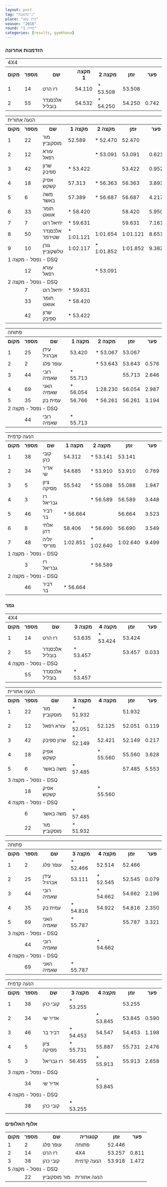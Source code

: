 ```yaml
---
layout: post
tag: "ג'ימקאנה"
place: "בית שאן"
season: "2016"
round: "מרוץ 1"
categories: [results, gymkhana]
---
```

<h3>הזדמנות אחרונה</h3>
<table class="line_color">
<tr>
    <td colspan="99" class="title_font">4X4</td>
</tr>
<tr class="rnkh_bkcolor">
    <th class="rnkh_font">מקום</th>
    <th class="rnkh_font">מספר</th>
    <th class="rnkh_font">שם</th>
    <th class="rnkh_font">מקצה 1</th>
    <th class="rnkh_font">מקצה 2</th>
    <th class="rnkh_font">זמן</th>
    <th class="rnkh_font">פער</th>
</tr>
<tr class="rnk_bkcolor">
    <td class="rnk_font">1</td>
    <td class="rnk_font">14</td>
    <td class="rnk_font">רז הרט</td>
    <td class="rnk_font">54.110</td>
    <td class="rnk_font">* 53.508</td>
    <td class="rnk_font">53.508</td>
    <td class="rnk_font"></td>
</tr>
<tr class="rnk_bkcolor">
    <td class="rnk_font">2</td>
    <td class="rnk_font">55</td>
    <td class="rnk_font">אלכסנדר בובליל</td>
    <td class="rnk_font">54.532</td>
    <td class="rnk_font">* 54.250</td>
    <td class="rnk_font">54.250</td>
    <td class="rnk_font">0.742</td>
</tr>
</table>
<table class="line_color">
<tr>
    <td colspan="99" class="title_font">הנעה אחורית</td>
</tr>
<tr class="rnkh_bkcolor">
    <th class="rnkh_font">מקום</th>
    <th class="rnkh_font">מספר</th>
    <th class="rnkh_font">שם</th>
    <th class="rnkh_font">מקצה 1</th>
    <th class="rnkh_font">מקצה 2</th>
    <th class="rnkh_font">זמן</th>
    <th class="rnkh_font">פער</th>
</tr>
<tr class="rnk_bkcolor">
    <td class="rnk_font">1</td>
    <td class="rnk_font">22</td>
    <td class="rnk_font">מור מוסקוביץ</td>
    <td class="rnk_font">52.589</td>
    <td class="rnk_font">* 52.470</td>
    <td class="rnk_font">52.470</td>
    <td class="rnk_font"></td>
</tr>
<tr class="rnk_bkcolor">
    <td class="rnk_font">2</td>
    <td class="rnk_font">12</td>
    <td class="rnk_font">עזרא רפאל</td>
    <td class="rnk_font"></td>
    <td class="rnk_font">* 53.091</td>
    <td class="rnk_font">53.091</td>
    <td class="rnk_font">0.621</td>
</tr>
<tr class="rnk_bkcolor">
    <td class="rnk_font">3</td>
    <td class="rnk_font">42</td>
    <td class="rnk_font">שרון ספיבק</td>
    <td class="rnk_font">* 53.422</td>
    <td class="rnk_font"></td>
    <td class="rnk_font">53.422</td>
    <td class="rnk_font">0.952</td>
</tr>
<tr class="rnk_bkcolor">
    <td class="rnk_font">4</td>
    <td class="rnk_font">18</td>
    <td class="rnk_font">אפיק קשקש</td>
    <td class="rnk_font">57.313</td>
    <td class="rnk_font">* 56.363</td>
    <td class="rnk_font">56.363</td>
    <td class="rnk_font">3.893</td>
</tr>
<tr class="rnk_bkcolor">
    <td class="rnk_font">5</td>
    <td class="rnk_font">6</td>
    <td class="rnk_font">משה באשר</td>
    <td class="rnk_font">57.389</td>
    <td class="rnk_font">* 56.687</td>
    <td class="rnk_font">56.687</td>
    <td class="rnk_font">4.217</td>
</tr>
<tr class="rnk_bkcolor">
    <td class="rnk_font">6</td>
    <td class="rnk_font">33</td>
    <td class="rnk_font">תומר אוואט</td>
    <td class="rnk_font">* 58.420</td>
    <td class="rnk_font"></td>
    <td class="rnk_font">58.420</td>
    <td class="rnk_font">5.950</td>
</tr>
<tr class="rnk_bkcolor">
    <td class="rnk_font">7</td>
    <td class="rnk_font">7</td>
    <td class="rnk_font">יחיאל רוט</td>
    <td class="rnk_font">* 59.631</td>
    <td class="rnk_font"></td>
    <td class="rnk_font">59.631</td>
    <td class="rnk_font">7.161</td>
</tr>
<tr class="rnk_bkcolor">
    <td class="rnk_font">8</td>
    <td class="rnk_font">50</td>
    <td class="rnk_font">אלכסנדר שטירמר</td>
    <td class="rnk_font">* 1:01.121</td>
    <td class="rnk_font">1:01.654</td>
    <td class="rnk_font">1:01.121</td>
    <td class="rnk_font">8.651</td>
</tr>
<tr class="rnk_bkcolor">
    <td class="rnk_font">9</td>
    <td class="rnk_font">10</td>
    <td class="rnk_font">גורן טלשקוביץ</td>
    <td class="rnk_font">1:02.117</td>
    <td class="rnk_font">* 1:01.852</td>
    <td class="rnk_font">1:01.852</td>
    <td class="rnk_font">9.382</td>
</tr>
<tr>
    <td colspan="99" class="subtitle_font">נפסל - מקצה 1 - DSQ</td>
</tr>
<tr class="rnk_bkcolor">
    <td class="rnk_font"></td>
    <td class="rnk_font">12</td>
    <td class="rnk_font">עזרא רפאל</td>
    <td class="rnk_font"></td>
    <td class="rnk_font">* 53.091</td>
    <td class="rnk_font"></td>
    <td class="rnk_font"></td>
</tr>
<tr>
    <td colspan="99" class="subtitle_font">נפסל - מקצה 2 - DSQ</td>
</tr>
<tr class="rnk_bkcolor">
    <td class="rnk_font"></td>
    <td class="rnk_font">7</td>
    <td class="rnk_font">יחיאל רוט</td>
    <td class="rnk_font">* 59.631</td>
    <td class="rnk_font"></td>
    <td class="rnk_font"></td>
    <td class="rnk_font"></td>
</tr>
<tr class="rnk_bkcolor">
    <td class="rnk_font"></td>
    <td class="rnk_font">33</td>
    <td class="rnk_font">תומר אוואט</td>
    <td class="rnk_font">* 58.420</td>
    <td class="rnk_font"></td>
    <td class="rnk_font"></td>
    <td class="rnk_font"></td>
</tr>
<tr class="rnk_bkcolor">
    <td class="rnk_font"></td>
    <td class="rnk_font">42</td>
    <td class="rnk_font">שרון ספיבק</td>
    <td class="rnk_font">* 53.422</td>
    <td class="rnk_font"></td>
    <td class="rnk_font"></td>
    <td class="rnk_font"></td>
</tr>
</table>
<table class="line_color">
<tr>
    <td colspan="99" class="title_font">פתוחה</td>
</tr>
<tr class="rnkh_bkcolor">
    <th class="rnkh_font">מקום</th>
    <th class="rnkh_font">מספר</th>
    <th class="rnkh_font">שם</th>
    <th class="rnkh_font">מקצה 1</th>
    <th class="rnkh_font">מקצה 2</th>
    <th class="rnkh_font">זמן</th>
    <th class="rnkh_font">פער</th>
</tr>
<tr class="rnk_bkcolor">
    <td class="rnk_font">1</td>
    <td class="rnk_font">25</td>
    <td class="rnk_font">עידן אברגיל</td>
    <td class="rnk_font">53.420</td>
    <td class="rnk_font">* 53.067</td>
    <td class="rnk_font">53.067</td>
    <td class="rnk_font"></td>
</tr>
<tr class="rnk_bkcolor">
    <td class="rnk_font">2</td>
    <td class="rnk_font">2</td>
    <td class="rnk_font">עופר פלג</td>
    <td class="rnk_font"></td>
    <td class="rnk_font">* 53.643</td>
    <td class="rnk_font">53.643</td>
    <td class="rnk_font">0.576</td>
</tr>
<tr class="rnk_bkcolor">
    <td class="rnk_font">3</td>
    <td class="rnk_font">44</td>
    <td class="rnk_font">רובי שאמיה</td>
    <td class="rnk_font">* 55.713</td>
    <td class="rnk_font"></td>
    <td class="rnk_font">55.713</td>
    <td class="rnk_font">2.646</td>
</tr>
<tr class="rnk_bkcolor">
    <td class="rnk_font">4</td>
    <td class="rnk_font">69</td>
    <td class="rnk_font">האני שאמיה</td>
    <td class="rnk_font">* 56.054</td>
    <td class="rnk_font">1:28.230</td>
    <td class="rnk_font">56.054</td>
    <td class="rnk_font">2.987</td>
</tr>
<tr class="rnk_bkcolor">
    <td class="rnk_font">5</td>
    <td class="rnk_font">35</td>
    <td class="rnk_font">עמית בק</td>
    <td class="rnk_font">56.766</td>
    <td class="rnk_font">* 56.261</td>
    <td class="rnk_font">56.261</td>
    <td class="rnk_font">3.194</td>
</tr>
<tr>
    <td colspan="99" class="subtitle_font">נפסל - מקצה 2 - DSQ</td>
</tr>
<tr class="rnk_bkcolor">
    <td class="rnk_font"></td>
    <td class="rnk_font">44</td>
    <td class="rnk_font">רובי שאמיה</td>
    <td class="rnk_font">* 55.713</td>
    <td class="rnk_font"></td>
    <td class="rnk_font"></td>
    <td class="rnk_font"></td>
</tr>
</table>
<table class="line_color">
<tr>
    <td colspan="99" class="title_font">הנעה קדמית</td>
</tr>
<tr class="rnkh_bkcolor">
    <th class="rnkh_font">מקום</th>
    <th class="rnkh_font">מספר</th>
    <th class="rnkh_font">שם</th>
    <th class="rnkh_font">מקצה 1</th>
    <th class="rnkh_font">מקצה 2</th>
    <th class="rnkh_font">זמן</th>
    <th class="rnkh_font">פער</th>
</tr>
<tr class="rnk_bkcolor">
    <td class="rnk_font">1</td>
    <td class="rnk_font">38</td>
    <td class="rnk_font">קובי כהן</td>
    <td class="rnk_font">54.312</td>
    <td class="rnk_font">* 53.141</td>
    <td class="rnk_font">53.141</td>
    <td class="rnk_font"></td>
</tr>
<tr class="rnk_bkcolor">
    <td class="rnk_font">2</td>
    <td class="rnk_font">34</td>
    <td class="rnk_font">אדיר שי</td>
    <td class="rnk_font">54.685</td>
    <td class="rnk_font">* 53.910</td>
    <td class="rnk_font">53.910</td>
    <td class="rnk_font">0.769</td>
</tr>
<tr class="rnk_bkcolor">
    <td class="rnk_font">3</td>
    <td class="rnk_font">5</td>
    <td class="rnk_font">ציון מסיקה</td>
    <td class="rnk_font">55.542</td>
    <td class="rnk_font">* 55.088</td>
    <td class="rnk_font">55.088</td>
    <td class="rnk_font">1.947</td>
</tr>
<tr class="rnk_bkcolor">
    <td class="rnk_font">4</td>
    <td class="rnk_font">3</td>
    <td class="rnk_font">רז גבריאל</td>
    <td class="rnk_font"></td>
    <td class="rnk_font">* 56.589</td>
    <td class="rnk_font">56.589</td>
    <td class="rnk_font">3.448</td>
</tr>
<tr class="rnk_bkcolor">
    <td class="rnk_font">5</td>
    <td class="rnk_font">46</td>
    <td class="rnk_font">דביר בר</td>
    <td class="rnk_font">* 56.664</td>
    <td class="rnk_font"></td>
    <td class="rnk_font">56.664</td>
    <td class="rnk_font">3.523</td>
</tr>
<tr class="rnk_bkcolor">
    <td class="rnk_font">6</td>
    <td class="rnk_font">8</td>
    <td class="rnk_font">אלחי דהן</td>
    <td class="rnk_font">58.406</td>
    <td class="rnk_font">* 56.690</td>
    <td class="rnk_font">56.690</td>
    <td class="rnk_font">3.549</td>
</tr>
<tr class="rnk_bkcolor">
    <td class="rnk_font">7</td>
    <td class="rnk_font">48</td>
    <td class="rnk_font">יוליה מוריסי</td>
    <td class="rnk_font">1:02.851</td>
    <td class="rnk_font">* 1:02.640</td>
    <td class="rnk_font">1:02.640</td>
    <td class="rnk_font">9.499</td>
</tr>
<tr>
    <td colspan="99" class="subtitle_font">נפסל - מקצה 1 - DSQ</td>
</tr>
<tr class="rnk_bkcolor">
    <td class="rnk_font"></td>
    <td class="rnk_font">3</td>
    <td class="rnk_font">רז גבריאל</td>
    <td class="rnk_font"></td>
    <td class="rnk_font">* 56.589</td>
    <td class="rnk_font"></td>
    <td class="rnk_font"></td>
</tr>
<tr>
    <td colspan="99" class="subtitle_font">נפסל - מקצה 2 - DSQ</td>
</tr>
<tr class="rnk_bkcolor">
    <td class="rnk_font"></td>
    <td class="rnk_font">46</td>
    <td class="rnk_font">דביר בר</td>
    <td class="rnk_font">* 56.664</td>
    <td class="rnk_font"></td>
    <td class="rnk_font"></td>
    <td class="rnk_font"></td>
</tr>
</table>

<h3>גמר</h3>

<table class="line_color">
<tr>
    <td colspan="99" class="title_font">4X4</td>
</tr>
<tr class="rnkh_bkcolor">
    <th class="rnkh_font">מקום</th>
    <th class="rnkh_font">מספר</th>
    <th class="rnkh_font">שם</th>
    <th class="rnkh_font">מקצה 3</th>
    <th class="rnkh_font">מקצה 4</th>
    <th class="rnkh_font">זמן</th>
    <th class="rnkh_font">פער</th>
</tr>
<tr class="rnk_bkcolor">
    <td class="rnk_font">1</td>
    <td class="rnk_font">14</td>
    <td class="rnk_font">רז הרט</td>
    <td class="rnk_font">53.635</td>
    <td class="rnk_font">* 53.424</td>
    <td class="rnk_font">53.424</td>
    <td class="rnk_font"></td>
</tr>
<tr class="rnk_bkcolor">
    <td class="rnk_font">2</td>
    <td class="rnk_font">55</td>
    <td class="rnk_font">אלכסנדר בובליל</td>
    <td class="rnk_font">* 53.457</td>
    <td class="rnk_font"></td>
    <td class="rnk_font">53.457</td>
    <td class="rnk_font">0.033</td>
</tr>
<tr>
    <td colspan="99" class="subtitle_font">נפסל - מקצה 4 - DSQ</td>
</tr>
<tr class="rnk_bkcolor">
    <td class="rnk_font"></td>
    <td class="rnk_font">55</td>
    <td class="rnk_font">אלכסנדר בובליל</td>
    <td class="rnk_font">* 53.457</td>
    <td class="rnk_font"></td>
    <td class="rnk_font"></td>
    <td class="rnk_font"></td>
</tr>
</table>
<table class="line_color">
<tr>
    <td colspan="99" class="title_font">הנעה אחורית</td>
</tr>
<tr class="rnkh_bkcolor">
    <th class="rnkh_font">מקום</th>
    <th class="rnkh_font">מספר</th>
    <th class="rnkh_font">שם</th>
    <th class="rnkh_font">מקצה 3</th>
    <th class="rnkh_font">מקצה 4</th>
    <th class="rnkh_font">זמן</th>
    <th class="rnkh_font">פער</th>
</tr>
<tr class="rnk_bkcolor">
    <td class="rnk_font">1</td>
    <td class="rnk_font">22</td>
    <td class="rnk_font">מור מוסקוביץ</td>
    <td class="rnk_font">* 51.932</td>
    <td class="rnk_font"></td>
    <td class="rnk_font">51.932</td>
    <td class="rnk_font"></td>
</tr>
<tr class="rnk_bkcolor">
    <td class="rnk_font">2</td>
    <td class="rnk_font">12</td>
    <td class="rnk_font">עזרא רפאל</td>
    <td class="rnk_font">* 52.051</td>
    <td class="rnk_font">52.125</td>
    <td class="rnk_font">52.051</td>
    <td class="rnk_font">0.119</td>
</tr>
<tr class="rnk_bkcolor">
    <td class="rnk_font">3</td>
    <td class="rnk_font">42</td>
    <td class="rnk_font">שרון ספיבק</td>
    <td class="rnk_font">* 52.149</td>
    <td class="rnk_font">52.421</td>
    <td class="rnk_font">52.149</td>
    <td class="rnk_font">0.217</td>
</tr>
<tr class="rnk_bkcolor">
    <td class="rnk_font">4</td>
    <td class="rnk_font">18</td>
    <td class="rnk_font">אפיק קשקש</td>
    <td class="rnk_font"></td>
    <td class="rnk_font">* 55.560</td>
    <td class="rnk_font">55.560</td>
    <td class="rnk_font">3.628</td>
</tr>
<tr class="rnk_bkcolor">
    <td class="rnk_font">5</td>
    <td class="rnk_font">6</td>
    <td class="rnk_font">משה באשר</td>
    <td class="rnk_font">* 57.485</td>
    <td class="rnk_font"></td>
    <td class="rnk_font">57.485</td>
    <td class="rnk_font">5.553</td>
</tr>
<tr>
    <td colspan="99" class="subtitle_font">נפסל - מקצה 3 - DSQ</td>
</tr>
<tr class="rnk_bkcolor">
    <td class="rnk_font"></td>
    <td class="rnk_font">18</td>
    <td class="rnk_font">אפיק קשקש</td>
    <td class="rnk_font"></td>
    <td class="rnk_font">* 55.560</td>
    <td class="rnk_font"></td>
    <td class="rnk_font"></td>
</tr>
<tr>
    <td colspan="99" class="subtitle_font">נפסל - מקצה 4 - DSQ</td>
</tr>
<tr class="rnk_bkcolor">
    <td class="rnk_font"></td>
    <td class="rnk_font">6</td>
    <td class="rnk_font">משה באשר</td>
    <td class="rnk_font">* 57.485</td>
    <td class="rnk_font"></td>
    <td class="rnk_font"></td>
    <td class="rnk_font"></td>
</tr>
<tr class="rnk_bkcolor">
    <td class="rnk_font"></td>
    <td class="rnk_font">22</td>
    <td class="rnk_font">מור מוסקוביץ</td>
    <td class="rnk_font">* 51.932</td>
    <td class="rnk_font"></td>
    <td class="rnk_font"></td>
    <td class="rnk_font"></td>
</tr>
</table>
<table class="line_color">
<tr>
    <td colspan="99" class="title_font">פתוחה</td>
</tr>
<tr class="rnkh_bkcolor">
    <th class="rnkh_font">מקום</th>
    <th class="rnkh_font">מספר</th>
    <th class="rnkh_font">שם</th>
    <th class="rnkh_font">מקצה 3</th>
    <th class="rnkh_font">מקצה 4</th>
    <th class="rnkh_font">זמן</th>
    <th class="rnkh_font">פער</th>
</tr>
<tr class="rnk_bkcolor">
    <td class="rnk_font">1</td>
    <td class="rnk_font">2</td>
    <td class="rnk_font">עופר פלג</td>
    <td class="rnk_font">* 52.466</td>
    <td class="rnk_font">52.514</td>
    <td class="rnk_font">52.466</td>
    <td class="rnk_font"></td>
</tr>
<tr class="rnk_bkcolor">
    <td class="rnk_font">2</td>
    <td class="rnk_font">25</td>
    <td class="rnk_font">עידן אברגיל</td>
    <td class="rnk_font">53.111</td>
    <td class="rnk_font">* 52.545</td>
    <td class="rnk_font">52.545</td>
    <td class="rnk_font">0.079</td>
</tr>
<tr class="rnk_bkcolor">
    <td class="rnk_font">3</td>
    <td class="rnk_font">44</td>
    <td class="rnk_font">רובי שאמיה</td>
    <td class="rnk_font"></td>
    <td class="rnk_font">* 54.662</td>
    <td class="rnk_font">54.662</td>
    <td class="rnk_font">2.196</td>
</tr>
<tr class="rnk_bkcolor">
    <td class="rnk_font">4</td>
    <td class="rnk_font">35</td>
    <td class="rnk_font">עמית בק</td>
    <td class="rnk_font">* 54.816</td>
    <td class="rnk_font">54.922</td>
    <td class="rnk_font">54.816</td>
    <td class="rnk_font">2.350</td>
</tr>
<tr class="rnk_bkcolor">
    <td class="rnk_font">5</td>
    <td class="rnk_font">69</td>
    <td class="rnk_font">האני שאמיה</td>
    <td class="rnk_font">* 55.787</td>
    <td class="rnk_font"></td>
    <td class="rnk_font">55.787</td>
    <td class="rnk_font">3.321</td>
</tr>
<tr>
    <td colspan="99" class="subtitle_font">נפסל - מקצה 3 - DSQ</td>
</tr>
<tr class="rnk_bkcolor">
    <td class="rnk_font"></td>
    <td class="rnk_font">44</td>
    <td class="rnk_font">רובי שאמיה</td>
    <td class="rnk_font"></td>
    <td class="rnk_font">* 54.662</td>
    <td class="rnk_font"></td>
    <td class="rnk_font"></td>
</tr>
<tr>
    <td colspan="99" class="subtitle_font">נפסל - מקצה 4 - DSQ</td>
</tr>
<tr class="rnk_bkcolor">
    <td class="rnk_font"></td>
    <td class="rnk_font">69</td>
    <td class="rnk_font">האני שאמיה</td>
    <td class="rnk_font">* 55.787</td>
    <td class="rnk_font"></td>
    <td class="rnk_font"></td>
    <td class="rnk_font"></td>
</tr>
</table>
<table class="line_color">
<tr>
    <td colspan="99" class="title_font">הנעה קדמית</td>
</tr>
<tr class="rnkh_bkcolor">
    <th class="rnkh_font">מקום</th>
    <th class="rnkh_font">מספר</th>
    <th class="rnkh_font">שם</th>
    <th class="rnkh_font">מקצה 3</th>
    <th class="rnkh_font">מקצה 4</th>
    <th class="rnkh_font">זמן</th>
    <th class="rnkh_font">פער</th>
</tr>
<tr class="rnk_bkcolor">
    <td class="rnk_font">1</td>
    <td class="rnk_font">38</td>
    <td class="rnk_font">קובי כהן</td>
    <td class="rnk_font">* 53.255</td>
    <td class="rnk_font"></td>
    <td class="rnk_font">53.255</td>
    <td class="rnk_font"></td>
</tr>
<tr class="rnk_bkcolor">
    <td class="rnk_font">2</td>
    <td class="rnk_font">34</td>
    <td class="rnk_font">אדיר שי</td>
    <td class="rnk_font"></td>
    <td class="rnk_font">* 53.845</td>
    <td class="rnk_font">53.845</td>
    <td class="rnk_font">0.590</td>
</tr>
<tr class="rnk_bkcolor">
    <td class="rnk_font">3</td>
    <td class="rnk_font">46</td>
    <td class="rnk_font">דביר בר</td>
    <td class="rnk_font">* 54.453</td>
    <td class="rnk_font">54.547</td>
    <td class="rnk_font">54.453</td>
    <td class="rnk_font">1.198</td>
</tr>
<tr class="rnk_bkcolor">
    <td class="rnk_font">4</td>
    <td class="rnk_font">5</td>
    <td class="rnk_font">ציון מסיקה</td>
    <td class="rnk_font">* 55.731</td>
    <td class="rnk_font">55.887</td>
    <td class="rnk_font">55.731</td>
    <td class="rnk_font">2.476</td>
</tr>
<tr class="rnk_bkcolor">
    <td class="rnk_font">5</td>
    <td class="rnk_font">3</td>
    <td class="rnk_font">רז גבריאל</td>
    <td class="rnk_font">56.455</td>
    <td class="rnk_font">* 55.913</td>
    <td class="rnk_font">55.913</td>
    <td class="rnk_font">2.658</td>
</tr>
<tr>
    <td colspan="99" class="subtitle_font">נפסל - מקצה 3 - DSQ</td>
</tr>
<tr class="rnk_bkcolor">
    <td class="rnk_font"></td>
    <td class="rnk_font">34</td>
    <td class="rnk_font">אדיר שי</td>
    <td class="rnk_font"></td>
    <td class="rnk_font">* 53.845</td>
    <td class="rnk_font"></td>
    <td class="rnk_font"></td>
</tr>
<tr>
    <td colspan="99" class="subtitle_font">נפסל - מקצה 4 - DSQ</td>
</tr>
<tr class="rnk_bkcolor">
    <td class="rnk_font"></td>
    <td class="rnk_font">38</td>
    <td class="rnk_font">קובי כהן</td>
    <td class="rnk_font">* 53.255</td>
    <td class="rnk_font"></td>
    <td class="rnk_font"></td>
    <td class="rnk_font"></td>
</tr>
</table>

<h3>אלוף האלופים</h3>

<table class="line_color">
<tr class="rnkh_bkcolor">
    <th class="rnkh_font">מקום</th>
    <th class="rnkh_font">מספר</th>
    <th class="rnkh_font">שם</th>
    <th class="rnkh_font">קטגוריה</th>
    <th class="rnkh_font">זמן</th>
    <th class="rnkh_font">פער</th>
</tr>
<tr class="rnk_bkcolor">
    <td class="rnk_font">1</td>
    <td class="rnk_font">2</td>
    <td class="rnk_font">עופר פלג</td>
    <td class="rnk_font">פתוחה</td>
    <td class="rnk_font">52.446</td>
    <td class="rnk_font"></td>
</tr>
<tr class="rnk_bkcolor">
    <td class="rnk_font">2</td>
    <td class="rnk_font">14</td>
    <td class="rnk_font">רז הרט</td>
    <td class="rnk_font">4X4</td>
    <td class="rnk_font">53.257</td>
    <td class="rnk_font">0.811</td>
</tr>
<tr class="rnk_bkcolor">
    <td class="rnk_font">3</td>
    <td class="rnk_font">38</td>
    <td class="rnk_font">קובי כהן</td>
    <td class="rnk_font">הנעה קדמית</td>
    <td class="rnk_font">53.918</td>
    <td class="rnk_font">1.472</td>
</tr>
<tr>
    <td colspan="99" class="subtitle_font">נפסל - מקצה 5 - DSQ</td>
</tr>
<tr class="rnk_bkcolor">
    <td class="rnk_font"></td>
    <td class="rnk_font">22</td>
    <td class="rnk_font">מור מוסקוביץ</td>
    <td class="rnk_font">הנעה אחורית</td>
    <td class="rnk_font"></td>
    <td class="rnk_font"></td>
</tr>
</table>
